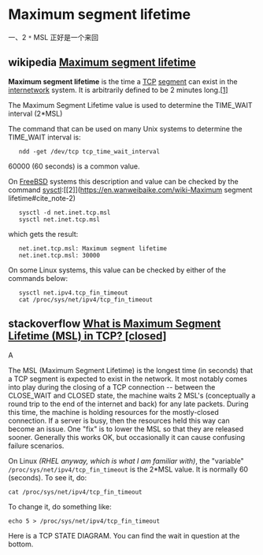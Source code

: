 # Maximum segment lifetime

一、2 `*` MSL 正好是一个来回

## wikipedia [Maximum segment lifetime](https://en.wikipedia.org/wiki/Maximum_segment_lifetime)

**Maximum segment lifetime** is the time a [TCP](https://en.wikipedia.org/wiki/Transmission_Control_Protocol) [segment](https://en.wikipedia.org/wiki/Protocol_data_unit) can exist in the [internetwork](https://en.wikipedia.org/wiki/Internetworking) system. It is arbitrarily defined to be 2 minutes long.[[1\]](https://en.wikipedia.org/wiki/Maximum_segment_lifetime#cite_note-1)

The Maximum Segment Lifetime value is used to determine the TIME_WAIT interval (2*MSL)

The command that can be used on many Unix systems to determine the TIME_WAIT interval is:

```shell
   ndd -get /dev/tcp tcp_time_wait_interval
```

60000 (60 seconds) is a common value.

On [FreeBSD](https://en.wanweibaike.com/wiki-FreeBSD) systems this description and value can be checked by the command [sysctl](https://en.wanweibaike.com/wiki-Sysctl):[[2\]](https://en.wanweibaike.com/wiki-Maximum segment lifetime#cite_note-2)

```shell
   sysctl -d net.inet.tcp.msl
   sysctl net.inet.tcp.msl
```

which gets the result:

```shell
   net.inet.tcp.msl: Maximum segment lifetime
   net.inet.tcp.msl: 30000
```

On some Linux systems, this value can be checked by either of the commands below:

```shell
   sysctl net.ipv4.tcp_fin_timeout
   cat /proc/sys/net/ipv4/tcp_fin_timeout
```



## stackoverflow [What is Maximum Segment Lifetime (MSL) in TCP? [closed]](https://stackoverflow.com/questions/289194/what-is-maximum-segment-lifetime-msl-in-tcp)



A

The MSL (Maximum Segment Lifetime) is the longest time (in seconds) that a TCP segment is expected to exist in the network. It most notably comes into play during the closing of a TCP connection -- between the CLOSE_WAIT and CLOSED state, the machine waits 2 MSL's (conceptually a round trip to the end of the internet and back) for any late packets. During this time, the machine is holding resources for the mostly-closed connection. If a server is busy, then the resources held this way can become an issue. One "fix" is to lower the MSL so that they are released sooner. Generally this works OK, but occasionally it can cause confusing failure scenarios.

On Linux *(RHEL anyway, which is what I am familiar with)*, the "variable" `/proc/sys/net/ipv4/tcp_fin_timeout` is the 2*MSL value. It is normally 60 (seconds). To see it, do:

```
cat /proc/sys/net/ipv4/tcp_fin_timeout
```

To change it, do something like:

```
echo 5 > /proc/sys/net/ipv4/tcp_fin_timeout
```

Here is a TCP STATE DIAGRAM. You can find the wait in question at the bottom.
